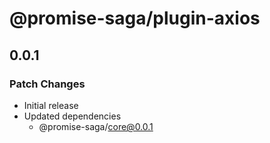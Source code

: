# @promise-saga/plugin-axios

## 0.0.1

### Patch Changes

- Initial release
- Updated dependencies
  - @promise-saga/core@0.0.1
